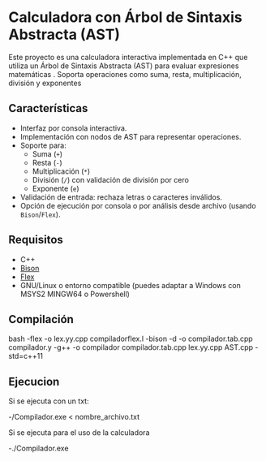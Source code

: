 # Calculadora con Árbol de Sintaxis Abstracta (AST)

Este proyecto es una calculadora interactiva implementada en C++ que utiliza un Árbol de Sintaxis Abstracta (AST) para evaluar expresiones matemáticas . Soporta operaciones como suma, resta, multiplicación, división y exponentes

## Características

- Interfaz por consola interactiva.
- Implementación con nodos de AST para representar operaciones.
- Soporte para:
  - Suma (`+`)
  - Resta (`-`)
  - Multiplicación (`*`)
  - División (`/`) con validación de división por cero
  - Exponente (`e`)
- Validación de entrada: rechaza letras o caracteres inválidos.
- Opción de ejecución por consola o por análisis desde archivo (usando `Bison`/`Flex`).

## Requisitos

- C++
- [Bison](https://www.gnu.org/software/bison/)
- [Flex](https://github.com/westes/flex)
- GNU/Linux o entorno compatible (puedes adaptar a Windows con MSYS2 MINGW64 o Powershell)

## Compilación

bash
-flex -o lex.yy.cpp compiladorflex.l
-bison -d -o compilador.tab.cpp compilador.y
-g++ -o compilador compilador.tab.cpp lex.yy.cpp AST.cpp -std=c++11

## Ejecucion

Si se ejecuta con un txt:

  -/Compilador.exe < nombre_archivo.txt

Si se ejecuta para el uso de la calculadora

  -./Compilador.exe
 

